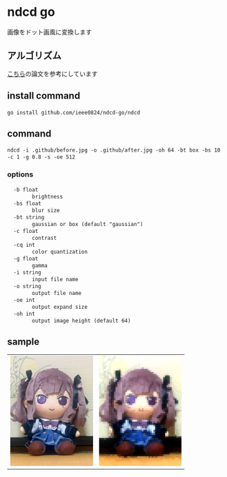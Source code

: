# ndcd go
画像をドット画風に変換します

## アルゴリズム
[こちら](https://www.jstage.jst.go.jp/article/itej/74/3/74_597/_pdf)の論文を参考にしています


## install command

```
go install github.com/ieee0824/ndcd-go/ndcd
```

## command
```
ndcd -i .github/before.jpg -o .github/after.jpg -oh 64 -bt box -bs 10 -c 1 -g 0.8 -s -oe 512
```

### options
```
  -b float
        brightness
  -bs float
        blur size
  -bt string
        gaussian or box (default "gaussian")
  -c float
        contrast
  -cq int
        color quantization
  -g float
        gamma
  -i string
        input file name
  -o string
        output file name
  -oe int
        output expand size
  -oh int
        output image height (default 64)
```

## sample

<table border="0">
<tr>
<td><img height="256px" src=".github/before.jpg">
<td><img height="256px" src=".github/after.jpg">
</tr>
</table>




